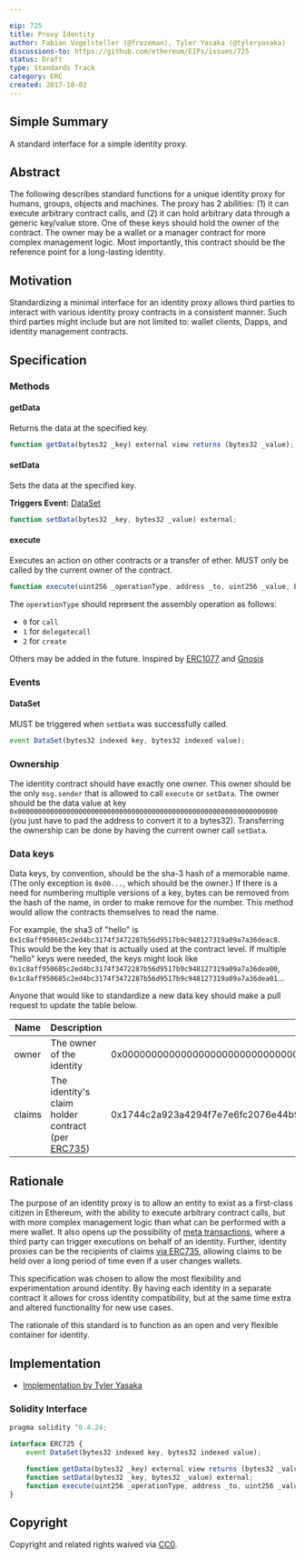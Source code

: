 ```yaml
---

eip: 725
title: Proxy Identity
author: Fabian Vogelsteller (@frozeman), Tyler Yasaka (@tyleryasaka)
discussions-to: https://github.com/ethereum/EIPs/issues/725
status: Draft
type: Standards Track
category: ERC
created: 2017-10-02
---
```


## Simple Summary
A standard interface for a simple identity proxy.

## Abstract

The following describes standard functions for a unique identity proxy for humans, groups, objects and machines. The proxy has 2 abilities: (1) it can execute arbitrary contract calls, and (2) it can hold arbitrary data through a generic key/value store. One of these keys should hold the owner of the contract. The owner may be a wallet or a manager contract for more complex management logic. Most importantly, this contract should be the reference point for a long-lasting identity.

## Motivation

Standardizing a minimal interface for an identity proxy allows third parties to interact with various identity proxy contracts in a consistent manner. Such third parties might include but are not limited to: wallet clients, Dapps, and identity management contracts.

## Specification


### Methods

#### getData

Returns the data at the specified key.

```js
function getData(bytes32 _key) external view returns (bytes32 _value);
```

#### setData

Sets the data at the specified key.

**Triggers Event:** [DataSet](#dataset)

```js
function setData(bytes32 _key, bytes32 _value) external;
```

#### execute

Executes an action on other contracts or a transfer of ether. MUST only be called by the current owner of the contract.

```js
function execute(uint256 _operationType, address _to, uint256 _value, bytes _data) external;
```

The `operationType` should represent the assembly operation as follows:
- `0` for `call`
- `1` for `delegatecall`
- `2` for `create`

Others may be added in the future. Inspired by [ERC1077](https://eips.ethereum.org/EIPS/eip-1077) and [Gnosis](https://github.com/gnosis/safe-contracts/blob/master/contracts/Enum.sol#L7)

### Events


#### DataSet

MUST be triggered when `setData` was successfully called.

```js
event DataSet(bytes32 indexed key, bytes32 indexed value);
```

### Ownership

The identity contract should have exactly one owner. This owner should be the only `msg.sender` that is allowed to call `execute` or `setData`. The owner should be the data value at key `0x0000000000000000000000000000000000000000000000000000000000000000` (you just have to pad the address to convert it to a bytes32). Transferring the ownership can be done by having the current owner call `setData`.


### Data keys

Data keys, by convention, should be the sha-3 hash of a memorable name. (The only exception is `0x00...`, which should be the owner.) If there is a need for numbering multiple versions of a key, bytes can be removed from the hash of the name, in order to make remove for the number. This method would allow the contracts themselves to read the name.

For example, the sha3 of "hello" is `0x1c8aff950685c2ed4bc3174f3472287b56d9517b9c948127319a09a7a36deac8`. This would be the key that is actually used at the contract level. If multiple "hello" keys were needed, the keys might look like `0x1c8aff950685c2ed4bc3174f3472287b56d9517b9c948127319a09a7a36dea00`, `0x1c8aff950685c2ed4bc3174f3472287b56d9517b9c948127319a09a7a36dea01`...

Anyone that would like to standardize a new data key should make a pull request to update the table below.

| Name | Description | Key |
| --- | --- | --- |
| owner | The owner of the identity | 0x0000000000000000000000000000000000000000000000000000000000000000 |
| claims | The identity's claim holder contract (per [ERC735](https://github.com/ethereum/EIPs/issues/735)) | 0x1744c2a923a4294f7e7e6fc2076e44b9126756e36bd413b902a2f66fb979b7ba |


## Rationale

The purpose of an identity proxy is to allow an entity to exist as a first-class citizen in Ethereum, with the ability to execute arbitrary contract calls, but with more complex management logic than what can be performed with a mere wallet. It also opens up the possibility of [meta transactions](https://medium.com/@austin_48503/ethereum-meta-transactions-90ccf0859e84), where a third party can trigger executions on behalf of an identity. Further, identity proxies can be the recipients of claims [via ERC735](https://github.com/ethereum/EIPs/issues/735), allowing claims to be held over a long period of time even if a user changes wallets.

This specification was chosen to allow the most flexibility and experimentation around identity. By having each identity in a separate contract it allows for cross identity compatibility, but at the same time extra and altered functionality for new use cases.

The rationale of this standard is to function as an open and very flexible container for identity.


## Implementation

- [Implementation by Tyler Yasaka](https://github.com/tyleryasaka/identity-proposals)


### Solidity Interface
```js
pragma solidity ^0.4.24;

interface ERC725 {
    event DataSet(bytes32 indexed key, bytes32 indexed value);

    function getData(bytes32 _key) external view returns (bytes32 _value);
    function setData(bytes32 _key, bytes32 _value) external;
    function execute(uint256 _operationType, address _to, uint256 _value, bytes _data) external;
}
```

## Copyright
Copyright and related rights waived via [CC0](https://creativecommons.org/publicdomain/zero/1.0/).
